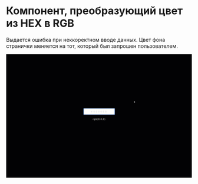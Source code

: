 Компонент, преобразующий цвет из HEX в RGB
===

Выдается ошибка при неккоректном вводе данных.
Цвет фона странички меняется на тот, который был запрошен пользователем.

![Конвертер цветов](./assets/Hex2Rgb.gif)


